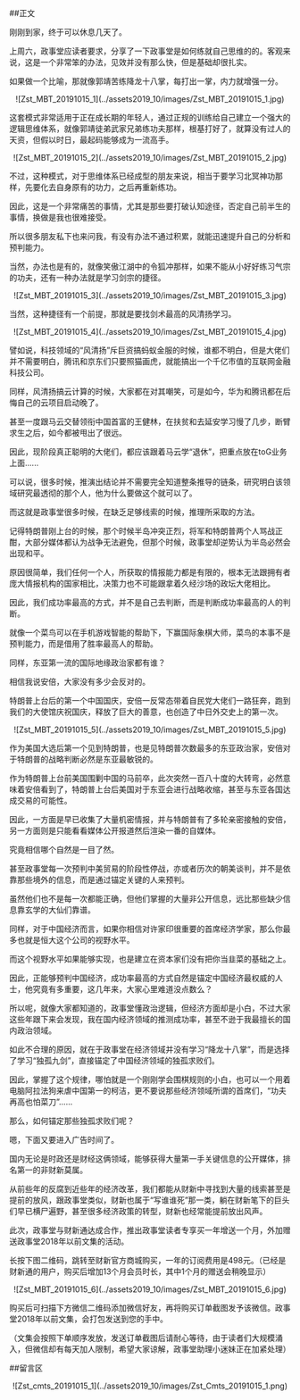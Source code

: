 ##正文

刚刚到家，终于可以休息几天了。

上周六，政事堂应读者要求，分享了一下政事堂是如何练就自己思维的的。客观来说，这是一个非常笨的办法，见效并没有那么快，但是基础却很扎实。

如果做一个比喻，那就像郭靖苦练降龙十八掌，每打出一掌，内力就增强一分。

 <div align="center">![Zst_MBT_20191015_1](../assets2019_10/images/Zst_MBT_20191015_1.jpg)</div>

这套模式非常适用于正在成长期的年轻人，通过正规的训练给自己建立一个强大的逻辑思维体系，就像郭靖徒弟武家兄弟练功夫那样，根基打好了，就算没有过人的天资，但假以时日，最起码能够成为一流高手。

 <div align="center">![Zst_MBT_20191015_2](../assets2019_10/images/Zst_MBT_20191015_2.jpg)</div>

不过，这种模式，对于思维体系已经成型的朋友来说，相当于要学习北冥神功那样，先要化去自身原有的功力，之后再重新练功。

因此，这是一个非常痛苦的事情，尤其是那些要打破认知途径，否定自己前半生的事情，换做是我也很难接受。

所以很多朋友私下也来问我，有没有办法不通过积累，就能迅速提升自己的分析和预判能力。

当然，办法也是有的，就像笑傲江湖中的令狐冲那样，如果不能从小好好练习气宗的功夫，还有一种办法就是学习剑宗的捷径。

 <div align="center">![Zst_MBT_20191015_3](../assets2019_10/images/Zst_MBT_20191015_3.jpg)</div>

当然，这种捷径有一个前提，那就是要找剑术最高的风清扬学习。

 <div align="center">![Zst_MBT_20191015_4](../assets2019_10/images/Zst_MBT_20191015_4.jpg)</div>

譬如说，科技领域的“风清扬”斥巨资搞蚂蚁金服的时候，谁都不明白，但是大佬们并不需要明白，腾讯和京东们只要照猫画虎，就能搞出一个千亿市值的互联网金融科技公司。

同样，风清扬搞云计算的时候，大家都在对其嘲笑，可是如今，华为和腾讯都在后悔自己的云项目启动晚了。

甚至一度跟马云交替领衔中国首富的王健林，在扶贫和去延安学习慢了几步，断臂求生之后，如今都被甩出了很远。

因此，现阶段真正聪明的大佬们，都应该跟着马云学“退休”，把重点放在toG业务上面......

可以说，很多时候，推演出结论并不需要完全知道整条推导的链条，研究明白该领域研究最透彻的那个人，他为什么要做这个就可以了。

而这就是政事堂很多时候，在缺乏足够线索的时候，推理所采取的方法。

记得特朗普刚上台的时候，那个时候半岛冲突正烈，将军和特朗普两个人骂战正酣，大部分媒体都认为战争无法避免，但那个时候，政事堂却逆势认为半岛必然会出现和平。

原因很简单，我们任何一个人，所获取的情报能力都是有限的，根本无法跟拥有者庞大情报机构的国家相比，决策力也不可能跟拿着久经沙场的政坛大佬相比。

因此，我们成功率最高的方式，并不是自己去判断，而是判断成功率最高的人的判断。

就像一个菜鸟可以在手机游戏智能的帮助下，下赢国际象棋大师，菜鸟的本事不是预判能力，而是借用了胜率最高人的帮助。

同样，东亚第一流的国际地缘政治家都有谁？

相信我说安倍，大家没有多少会反对的。

特朗普上台后的第一个中国国庆，安倍一反常态带着自民党大佬们一路狂奔，跑到我们的大使馆庆祝国庆，释放了巨大的善意，也创造了中日外交史上的第一次。

 <div align="center">![Zst_MBT_20191015_5](../assets2019_10/images/Zst_MBT_20191015_5.jpg)</div>

作为美国大选后第一个见到特朗普，也是见特朗普次数最多的东亚政治家，安倍对于特朗普的战略判断必然是东亚最敏锐的。

作为特朗普上台前美国围剿中国的马前卒，此次突然一百八十度的大转弯，必然意味着安倍看到了，特朗普上台后美国对于东亚会进行战略收缩，甚至与东亚各国达成交易的可能性。

因此，一方面是早已收集了大量机密情报，并与特朗普有了多轮亲密接触的安倍，另一方面则是只能看看媒体公开报道然后渲染一番的自媒体。

究竟相信哪个自然是一目了然。

甚至政事堂每一次预判中美贸易的阶段性停战，亦或者历次的朝美谈判，并不是依靠那些境外的信息，而是通过锚定关键的人来预判。

虽然他们也不是每一次都能正确，但他们掌握的大量非公开信息，远比那些缺少信息靠玄学的大仙们靠谱。

同样，对于中国经济而言，如果你相信对许家印很重要的首席经济学家，那么你最多也就是恒大这个公司的视野水平。

而这个视野水平如果能够实现，也是建立在资本家们没有把你当韭菜的基础之上。

因此，正能够预判中国经济，成功率最高的方式自然是锚定中国经济最权威的人士，他究竟有多重要，这几年来，大家心里难道没点数么？

所以呢，就像大家都知道的，政事堂懂政治逻辑，但经济方面却是小白，不过大家这些年跟下来会发现，我在国内经济领域的推测成功率，甚至不逊于我最擅长的国内政治领域。

如此不合理的原因，就在于政事堂在经济领域并没有学习“降龙十八掌”，而是选择了学习“独孤九剑”，直接锚定了中国经济领域的独孤求败们。

因此，掌握了这个规律，哪怕就是一个刚刚学会围棋规则的小白，也可以一个用着电脑阿拉法狗来虐中国第一的柯洁，更不要说那些经济领域所谓的首席们，“功夫再高也怕菜刀”......

那么，如何锚定那些独孤求败们呢？

嗯，下面又要进入广告时间了。

国内无论是时政还是财经这俩领域，能够获得大量第一手关键信息的公开媒体，排名第一的非财新莫属。

从前些年的反腐到近些年的经济改革，我们都能从财新中寻找到大量的线索甚至是提前的放风，跟政事堂类似，财新也属于“写谁谁死”那一类，躺在财新笔下的巨头们早已横尸遍野，甚至很多经济政策的转型，财新也经常能提前放出风声。

此次，政事堂与财新通达成合作，推出政事堂读者专享买一年增送一个月，外加赠送政事堂2018年以前文集的活动。

长按下图二维码，跳转至财新官方商城购买，一年的订阅费用是498元。（已经是财新通的用户，购买后增加13个月会员时长，其中1个月的赠送会稍晚显示）

 <div align="center">![Zst_MBT_20191015_6](../assets2019_10/images/Zst_MBT_20191015_6.jpg)</div> 

购买后可扫描下方微信二维码添加微信好友，再将购买订单截图发予该微信。政事堂2018年以前文集，会打包发送到您的手中。

（文集会按照下单顺序发放，发送订单截图后请耐心等待，由于读者们大规模涌入，但微信却有每天加人限制，希望大家谅解，政事堂助理小迷妹正在加紧处理）

##留言区
 <div align="center">![Zst_cmts_20191015_1](../assets2019_10/images/Zst_Cmts_20191015_1.png)</div>